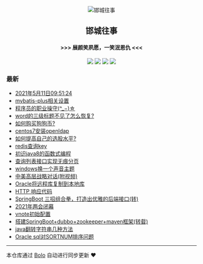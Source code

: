 <p align="center"><img alt="邯城往事" src="https://img.hacpai.com/file/2019/11/guohui-e67e7b3b.png"></p><h2 align="center">
邯城往事
</h2>

<h4 align="center">               >>>  展颜笑夙愿，一笑泯恩仇 <<<</h4>
<p align="center"><a title="邯城往事" target="_blank" href="https://github.com/cuijianzhe/bolo-blog"><img src="https://img.shields.io/github/last-commit/cuijianzhe/bolo-blog.svg?style=flat-square&color=FF9900"></a>
<a title="GitHub repo size in bytes" target="_blank" href="https://github.com/cuijianzhe/bolo-blog"><img src="https://img.shields.io/github/repo-size/cuijianzhe/bolo-blog.svg?style=flat-square"></a>
<a title="Bolo Version" target="_blank" href="https://github.com/adlered/bolo-solo"><img src="https://img.shields.io/badge/bolo-v2.4 稳定版-f1e05a.svg?style=flat-square&color=blueviolet"></a>
<a title="Hits" target="_blank" href="https://github.com/88250/hits"><img src="https://hits.b3log.org/cuijianzhe/bolo-blog.svg"></a></p>

### 最新

* [2021年5月11日09:51:24](https://117.50.64.121/articles/2021/05/11/1620697905570.html)
* [mybatis-plus相关设置](https://117.50.64.121/articles/2021/05/08/1620466450851.html)
* [程序员的职业操守(^_−)☆](https://117.50.64.121/articles/2021/04/30/1619760155706.html)
* [word的三级标题不见了怎么恢复?](https://117.50.64.121/articles/2021/04/21/1619010671950.html)
* [如何购买狗狗币?](https://117.50.64.121/articles/2021/04/17/1618627027125.html)
* [centos7安装openldap](https://117.50.64.121/articles/2021/04/15/1618476133873.html)
* [如何提高自己的选股水平?](https://117.50.64.121/articles/2021/04/13/1618294655028.html)
* [redis查询key](https://117.50.64.121/articles/2021/04/03/1617425259423.html)
* [初识java8的函数式编程](https://117.50.64.121/articles/2021/04/01/1617283173600.html)
* [查询列表接口实现无痕分页](https://117.50.64.121/articles/2021/03/31/1617152560243.html)
* [windows换一个声音主题](https://117.50.64.121/articles/2021/03/27/1616850416424.html)
* [中美高层战略对话(附视频)](https://117.50.64.121/articles/2021/03/22/1616425863191.html)
* [Oracle将远程库复制到本地库](https://117.50.64.121/articles/2021/03/17/1615964163396.html)
* [HTTP 响应代码](https://117.50.64.121/articles/2021/03/16/1615856788363.html)
* [SpringBoot 三招组合拳，打造出优雅的后端接口(转)](https://117.50.64.121/articles/2021/03/15/1615786891457.html)
* [2021年两会闭幕](https://117.50.64.121/articles/2021/03/13/1615606827047.html)
* [vnote初始配置](https://117.50.64.121/articles/2021/03/11/1615429446249.html)
* [搭建SpringBoot+dubbo+zookeeper+maven框架(转载)](https://117.50.64.121/articles/2021/03/09/1615282956766.html)
* [java翻转字符串几种方法](https://117.50.64.121/articles/2021/03/09/1615258849247.html)
* [Oracle sql对SORTNUM排序问题](https://117.50.64.121/articles/2021/03/08/1615190665844.html)



---

本仓库通过 [Bolo](https://github.com/adlered/bolo-solo) 自动进行同步更新 ❤️ 